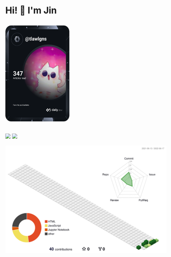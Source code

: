 # Hi! 👋  I'm Jin
<a href="https://app.daily.dev/tlawlgns"><img src="https://github.com/wlgnstla/wlgnstla/blob/main/devcard.svg"  height = "300" width="200" alt="Jin's Dev Card"/></a>
-
<a href="https://www.youtube.com/channel/UCyA8NILzpi30Ib9bd7XgN3g"><img src = "https://img.shields.io/youtube/channel/subscribers/UCyA8NILzpi30Ib9bd7XgN3g?style=for-the-badge"></a>       <a href="https://www.youtube.com/channel/UCyA8NILzpi30Ib9bd7XgN3g"><img src = "https://img.shields.io/youtube/channel/views/UCyA8NILzpi30Ib9bd7XgN3g?color=red&style=for-the-badge"></a>
-
![](./profile-3d-contrib/profile-green-animate.svg)


